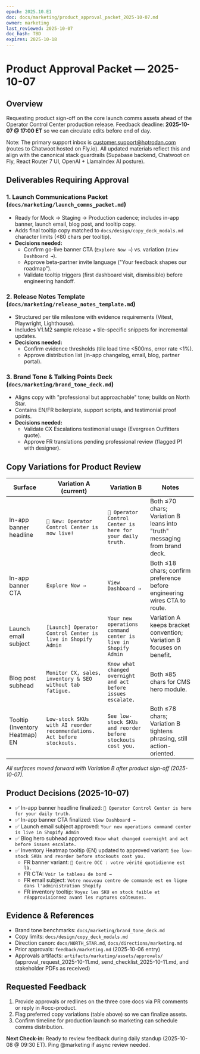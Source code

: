 ```yaml
---
epoch: 2025.10.E1
doc: docs/marketing/product_approval_packet_2025-10-07.md
owner: marketing
last_reviewed: 2025-10-07
doc_hash: TBD
expires: 2025-10-18
---
```

# Product Approval Packet — 2025-10-07

## Overview
Requesting product sign-off on the core launch comms assets ahead of the Operator Control Center production release. Feedback deadline: **2025-10-07 @ 17:00 ET** so we can circulate edits before end of day.

Note: The primary support inbox is customer.support@hotrodan.com (routes to Chatwoot hosted on Fly.io). All updated materials reflect this and align with the canonical stack guardrails (Supabase backend, Chatwoot on Fly, React Router 7 UI, OpenAI + LlamaIndex AI posture).

## Deliverables Requiring Approval

### 1. Launch Communications Packet (`docs/marketing/launch_comms_packet.md`)
- Ready for Mock → Staging → Production cadence; includes in-app banner, launch email, blog post, and tooltip copy.
- Adds final tooltip copy matched to `docs/design/copy_deck_modals.md` character limits (≤80 chars per tooltip).
- **Decisions needed:**
  - Confirm go-live banner CTA (`Explore Now →`) vs. variation (`View Dashboard →`).
  - Approve beta-partner invite language ("Your feedback shapes our roadmap").
  - Validate tooltip triggers (first dashboard visit, dismissible) before engineering handoff.

### 2. Release Notes Template (`docs/marketing/release_notes_template.md`)
- Structured per tile milestone with evidence requirements (Vitest, Playwright, Lighthouse).
- Includes V1.M2 sample release + tile-specific snippets for incremental updates.
- **Decisions needed:**
  - Confirm evidence thresholds (tile load time <500ms, error rate <1%).
  - Approve distribution list (in-app changelog, email, blog, partner portal).

### 3. Brand Tone & Talking Points Deck (`docs/marketing/brand_tone_deck.md`)
- Aligns copy with "professional but approachable" tone; builds on North Star.
- Contains EN/FR boilerplate, support scripts, and testimonial proof points.
- **Decisions needed:**
  - Validate CX Escalations testimonial usage (Evergreen Outfitters quote).
  - Approve FR translations pending professional review (flagged P1 with designer).

## Copy Variations for Product Review
| Surface | Variation A (current) | Variation B | Notes |
|---------|-----------------------|-------------|-------|
| In-app banner headline | `🎉 New: Operator Control Center is now live!` | `🎉 Operator Control Center is here for your daily truth.` | Both ≤70 chars; Variation B leans into "truth" messaging from brand deck. |
| In-app banner CTA | `Explore Now →` | `View Dashboard →` | Both ≤18 chars; confirm preference before engineering wires CTA to route. |
| Launch email subject | `[Launch] Operator Control Center is live in Shopify Admin` | `Your new operations command center is live in Shopify Admin` | Variation A keeps bracket convention; Variation B focuses on benefit. |
| Blog post subhead | `Monitor CX, sales, inventory & SEO without tab fatigue.` | `Know what changed overnight and act before issues escalate.` | Both ≤85 chars for CMS hero module. |
| Tooltip (Inventory Heatmap) EN | `Low-stock SKUs with AI reorder recommendations. Act before stockouts.` | `See low-stock SKUs and reorder before stockouts cost you.` | Both ≤78 chars; Variation B tightens phrasing, still action-oriented. |

_All surfaces moved forward with Variation B after product sign-off (2025-10-07)._

## Product Decisions (2025-10-07)
- ✅ In-app banner headline finalized: `🎉 Operator Control Center is here for your daily truth.`
- ✅ In-app banner CTA finalized: `View Dashboard →`
- ✅ Launch email subject approved: `Your new operations command center is live in Shopify Admin`
- ✅ Blog hero subhead approved: `Know what changed overnight and act before issues escalate.`
- ✅ Inventory Heatmap tooltip (EN) updated to approved variant: `See low-stock SKUs and reorder before stockouts cost you.`
  * FR banner variant: `🎉 Centre OCC : votre vérité quotidienne est là.`
  * FR CTA: `Voir le tableau de bord →`
  * FR email subject: `Votre nouveau centre de commande est en ligne dans l'administration Shopify`
  * FR inventory tooltip: `Voyez les SKU en stock faible et réapprovisionnez avant les ruptures coûteuses.`

## Evidence & References
- Brand tone benchmarks: `docs/marketing/brand_tone_deck.md`
- Copy limits: `docs/design/copy_deck_modals.md`
- Direction canon: `docs/NORTH_STAR.md`, `docs/directions/marketing.md`
- Prior approvals: `feedback/marketing.md` (2025-10-06 entry)
- Approvals artifacts: `artifacts/marketing/assets/approvals/` (approval_request_2025-10-11.md, send_checklist_2025-10-11.md, and stakeholder PDFs as received)

## Requested Feedback
1. Provide approvals or redlines on the three core docs via PR comments or reply in #occ-product.
2. Flag preferred copy variations (table above) so we can finalize assets.
3. Confirm timeline for production launch so marketing can schedule comms distribution.

**Next Check-in:** Ready to review feedback during daily standup (2025-10-08 @ 09:30 ET). Ping @marketing if async review needed.
